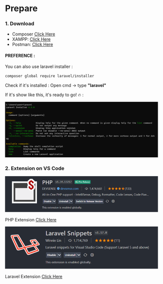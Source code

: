 # Prepare

### 1. Download

- Composer [Click Here](https://getcomposer.org/download/)
- XAMPP: [Click Here](https://www.apachefriends.org/download.html)
- Postman: [Click Here](https://www.postman.com/downloads/?utm_source=postman-home)

#### PREFERENCE :
You can also use laravel installer :
```bash
composer global require laravel/installer
```

Check if it's installed :
Open cmd -> type **"laravel"**

If it's show like this, it's ready to go! 🔥 :

![1](./1.png)


### 2. Extension on VS Code

![2](./2.png)

PHP Extension [Click Here](https://marketplace.visualstudio.com/items?itemName=DEVSENSE.phptools-vscode)

![3](./3.png)

Laravel Extension [Click Here](https://marketplace.visualstudio.com/items?itemName=onecentlin.laravel5-snippets)
